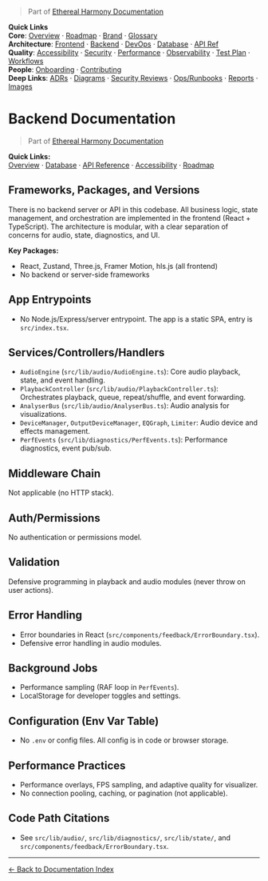 > Part of [Ethereal Harmony Documentation](./README.md)

**Quick Links**  
**Core**: [Overview](./MASTER_OVERVIEW.md) · [Roadmap](./ROADMAP.md) · [Brand](./BRAND_GUIDELINES.md) · [Glossary](./GLOSSARY.md)  
**Architecture**: [Frontend](./FRONTEND.md) · [Backend](./BACKEND.md) · [DevOps](./DEVOPS.md) · [Database](./DATABASE.md) · [API Ref](./API_REFERENCE.md)  
**Quality**: [Accessibility](./ACCESSIBILITY.md) · [Security](./SECURITY.md) · [Performance](./PERFORMANCE.md) · [Observability](./OBSERVABILITY.md) · [Test Plan](./TEST_PLAN.md) · [Workflows](./WORKFLOWS.md)  
**People**: [Onboarding](./ONBOARDING.md) · [Contributing](./CONTRIBUTING.md)  
**Deep Links**: [ADRs](./ADR) · [Diagrams](./diagrams) · [Security Reviews](./security) · [Ops/Runbooks](./ops) · [Reports](./reports) · [Images](./images/ui-overview.png)

# Backend Documentation

> Part of [Ethereal Harmony Documentation](./README.md)

**Quick Links:**  
[Overview](./MASTER_OVERVIEW.md) · [Database](./DATABASE.md) · [API Reference](./API_REFERENCE.md) · [Accessibility](./ACCESSIBILITY.md) · [Roadmap](./ROADMAP.md)

## Frameworks, Packages, and Versions

There is no backend server or API in this codebase. All business logic, state management, and orchestration are implemented in the frontend (React + TypeScript). The architecture is modular, with a clear separation of concerns for audio, state, diagnostics, and UI.

**Key Packages:**

- React, Zustand, Three.js, Framer Motion, hls.js (all frontend)
- No backend or server-side frameworks

## App Entrypoints

- No Node.js/Express/server entrypoint. The app is a static SPA, entry is `src/index.tsx`.

## Services/Controllers/Handlers

- `AudioEngine` (`src/lib/audio/AudioEngine.ts`): Core audio playback, state, and event handling.
- `PlaybackController` (`src/lib/audio/PlaybackController.ts`): Orchestrates playback, queue, repeat/shuffle, and event forwarding.
- `AnalyserBus` (`src/lib/audio/AnalyserBus.ts`): Audio analysis for visualizations.
- `DeviceManager`, `OutputDeviceManager`, `EQGraph`, `Limiter`: Audio device and effects management.
- `PerfEvents` (`src/lib/diagnostics/PerfEvents.ts`): Performance diagnostics, event pub/sub.

## Middleware Chain

Not applicable (no HTTP stack).

## Auth/Permissions

No authentication or permissions model.

## Validation

Defensive programming in playback and audio modules (never throw on user actions).

## Error Handling

- Error boundaries in React (`src/components/feedback/ErrorBoundary.tsx`).
- Defensive error handling in audio modules.

## Background Jobs

- Performance sampling (RAF loop in `PerfEvents`).
- LocalStorage for developer toggles and settings.

## Configuration (Env Var Table)

- No `.env` or config files. All config is in code or browser storage.

## Performance Practices

- Performance overlays, FPS sampling, and adaptive quality for visualizer.
- No connection pooling, caching, or pagination (not applicable).

## Code Path Citations

- See `src/lib/audio/`, `src/lib/diagnostics/`, `src/lib/state/`, and `src/components/feedback/ErrorBoundary.tsx`.


---

[← Back to Documentation Index](./README.md)
